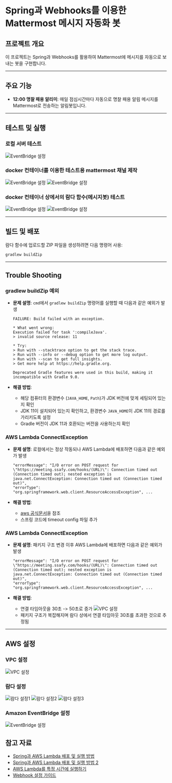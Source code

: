 # Spring과 Webhooks를 이용한 Mattermost 메시지 자동화 봇

## 프로젝트 개요

이 프로젝트는 Spring과 Webhooks를 활용하여 Mattermost에 메시지를 자동으로 보내는 봇을 구현합니다.

---
## 주요 기능

- **12:00 명찰 패용 알리미**: 매일 점심시간마다 자동으로 명찰 패용 알림 메시지를 Mattermost로 전송하는 알림봇입니다.

---
## 테스트 및 실행

### 로컬 서버 테스트
![EventBridge 설정](src/main/resources/images/image.png)

### docker 컨테이너를 이용한 테스트용 mattermost 채널 제작
![EventBridge 설정](src/main/resources/images/img2.png)
![EventBridge 설정](src/main/resources/images/img.png)

### docker 컨테이너 상에서의 람다 함수(메시지봇) 테스트
![EventBridge 설정](src/main/resources/images/image(2).png)
![EventBridge 설정](src/main/resources/images/image(1).png)


---
## 빌드 및 배포

람다 함수에 업로드할 ZIP 파일을 생성하려면 다음 명령어 사용:

```bash
gradlew buildZip
```
---
## Trouble Shooting

### gradlew buildZip 예외

- **문제 설명**: `cmd`에서 `gradlew buildZip` 명령어를 실행할 때 다음과 같은 예외가 발생

    ```plaintext
    FAILURE: Build failed with an exception.
    
    * What went wrong:
    Execution failed for task ':compileJava'.
    > invalid source release: 11
    
    * Try:
    > Run with --stacktrace option to get the stack trace.
    > Run with --info or --debug option to get more log output.
    > Run with --scan to get full insights.
    > Get more help at https://help.gradle.org.
    
    Deprecated Gradle features were used in this build, making it incompatible with Gradle 9.0.
    ```

- **해결 방법**:
    - 해당 컴퓨터의 환경변수 (`JAVA_HOME`, `Path`)가 JDK 버전에 맞게 세팅되어 있는지 확인
    - JDK 11이 설치되어 있는지 확인하고, 환경변수 `JAVA_HOME`이 JDK 11의 경로를 가리키도록 설정
    - Gradle 버전이 JDK 11과 호환되는 버전을 사용하는지 확인

### AWS Lambda ConnectException

- **문제 설명**: 로컬에서는 정상 작동되나 AWS Lambda에 배포하면 다음과 같은 예외가 발생

    ```plaintext
    "errorMessage": "I/O error on POST request for \"https://meeting.ssafy.com/hooks/(URL)\": Connection timed out (Connection timed out); nested exception is java.net.ConnectException: Connection timed out (Connection timed out)",
    "errorType": "org.springframework.web.client.ResourceAccessException", ...
    ```

- **해결 방법**:
    - [aws 공식문서](https://repost.aws/ko/knowledge-center/lambda-function-retry-timeout-sdk)을 참조
    - 스프링 코드에 timeout config 파일 추가

### AWS Lambda ConnectException

- **문제 설명**: 패키지 구조 변경 이후 AWS Lambda에 배포하면 다음과 같은 예외가 발생

    ```plaintext
    "errorMessage": "I/O error on POST request for \"https://meeting.ssafy.com/hooks/(URL)\": Connection timed out (Connection timed out); nested exception is java.net.ConnectException: Connection timed out (Connection timed out)",
    "errorType": "org.springframework.web.client.ResourceAccessException", ...
    ```

- **해결 방법**:
  - 연결 타임아웃을 30초 -> 50초로 증가
  ![VPC 설정](src/main/resources/images/config_img.png)
  - 패키지 구조가 복잡해지며 람다 상에서 연결 타임아웃 30초를 초과한 것으로 추정됨

---
## AWS 설정

### VPC 설정

![VPC 설정](src/main/resources/images/Untitled.png)

### 람다 설정

![람다 설정1](src/main/resources/images/Untitled(1).png)
![람다 설정2](src/main/resources/images/Untitled(2).png)
![람다 설정3](src/main/resources/images/Untitled(3).png)

### Amazon EventBridge 설정
![EventBridge 설정](src/main/resources/images/Untitled(4).png)

## 참고 자료

- [Spring과 AWS Lambda 배포 및 실행 방법](https://may9noy.tistory.com/1333)
- [Spring과 AWS Lambda 배포 및 실행 방법 2](https://may9noy.tistory.com/1334)
- [AWS Lambda를 특정 시간에 실행하기](https://easyaws.tistory.com/16)
- [Webhook 설정 가이드](https://olrlobt.tistory.com/64)